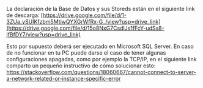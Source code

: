 La declaración de la Base de Datos y sus Storeds están en el siguiente link de descarga: [https://drive.google.com/file/d/1-3ZUa_ySUIKfzbm5MtiwQYXGrWfRx-G_/view?usp=drive_link](https://drive.google.com/file/d/15o8NxG7CsdlJs1fFcY-udSs8-jfBfDY7/view?usp=drive_link)

Esto por supuesto deberá ser ejecutado en Microsoft SQL Server. En caso de no funcionar en tu PC puede darse el caso de tener algunas configuraciones apagadas, como por ejemplo la TCP/IP, en el siguiente link comparto un pequeño instructivo de cómo solucionar esto: https://stackoverflow.com/questions/18060667/cannot-connect-to-server-a-network-related-or-instance-specific-error
